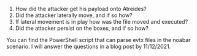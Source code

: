 1. How did the attacker get his payload onto Atreides?
2. Did the attacker laterally move, and if so how?
3. If lateral movement is in play how was the file moved and executed?
4. Did the attacker persist on the boxes, and if so how?

You can find the PowerShell script that can parse evtx files in the noabar scenario. I will answer the questions in a blog post by 11/12/2021.
